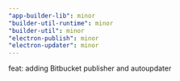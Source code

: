 ```yaml
---
"app-builder-lib": minor
"builder-util-runtime": minor
"builder-util": minor
"electron-publish": minor
"electron-updater": minor
---
```


feat: adding Bitbucket publisher and autoupdater
